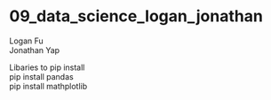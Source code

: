 # 09_data_science_logan_jonathan

Logan Fu\
Jonathan Yap

Libaries to pip install\
pip install pandas\
pip install mathplotlib
